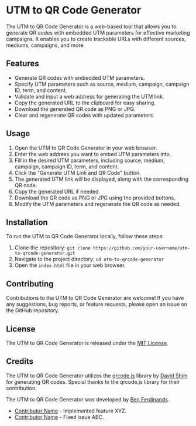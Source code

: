 # UTM to QR Code Generator

The UTM to QR Code Generator is a web-based tool that allows you to generate QR codes with embedded UTM parameters for effective marketing campaigns. It enables you to create trackable URLs with different sources, mediums, campaigns, and more.

## Features

- Generate QR codes with embedded UTM parameters.
- Specify UTM parameters such as source, medium, campaign, campaign ID, term, and content.
- Validate and input a web address for generating the UTM link.
- Copy the generated URL to the clipboard for easy sharing.
- Download the generated QR code as PNG or JPG.
- Clear and regenerate QR codes with updated parameters.

## Usage

1. Open the UTM to QR Code Generator in your web browser.
2. Enter the web address you want to embed UTM parameters into.
3. Fill in the desired UTM parameters, including source, medium, campaign, campaign ID, term, and content.
4. Click the "Generate UTM Link and QR Code" button.
5. The generated UTM link will be displayed, along with the corresponding QR code.
6. Copy the generated URL if needed.
7. Download the QR code as PNG or JPG using the provided buttons.
8. Modify the UTM parameters and regenerate the QR code as needed.

## Installation

To run the UTM to QR Code Generator locally, follow these steps:

1. Clone the repository: `git clone https://github.com/your-username/utm-to-qrcode-generator.git`
2. Navigate to the project directory: `cd utm-to-qrcode-generator`
3. Open the `index.html` file in your web browser.

## Contributing

Contributions to the UTM to QR Code Generator are welcome! If you have any suggestions, bug reports, or feature requests, please open an issue on the GitHub repository.

## License

The UTM to QR Code Generator is released under the [MIT License](LICENSE).

## Credits

The UTM to QR Code Generator utilizes the [qrcode.js](https://github.com/davidshimjs/qrcodejs) library by [David Shim](https://github.com/davidshimjs) for generating QR codes. Special thanks to the qrcode.js library for their contribution.

The UTM to QR Code Generator was developed by [Ben Ferdinands](https://github.com/bferdi). 
- [Contributor Name](https://github.com/contributor-username) - Implemented feature XYZ.
- [Contributor Name](https://github.com/contributor-username) - Fixed issue ABC.
